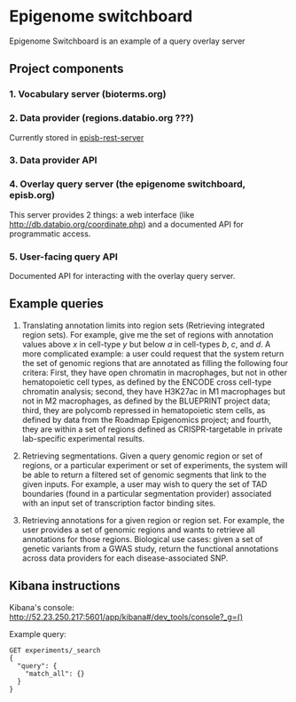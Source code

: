 # Epigenome switchboard

Epigenome Switchboard is an example of a query overlay server

## Project components

### 1. Vocabulary server (bioterms.org)

### 2. Data provider (regions.databio.org ???)

Currently stored in [episb-rest-server](/episb-rest-server)

### 3. Data provider API

### 4. Overlay query server (the epigenome switchboard, episb.org)

This server provides 2 things: a web interface (like http://db.databio.org/coordinate.php) and a documented API for programmatic access.

### 5. User-facing query API

Documented API for interacting with the overlay query server.



## Example queries

1. Translating annotation limits into region sets (Retrieving integrated region sets). For example, give me the set of regions with annotation values above *x* in cell-type *y* but below *a* in cell-types *b*, *c*, and *d*. A more complicated example: a user could request that the system return the set of genomic regions that are annotated as filling the following four critera: First, they have open chromatin in macrophages, but not in other hematopoietic cell types, as defined by the ENCODE cross cell-type chromatin analysis; second, they have H3K27ac in M1 macrophages but not in M2 macrophages, as defined by the BLUEPRINT project data; third, they are polycomb repressed in hematopoietic stem cells, as defined by data from the Roadmap Epigenomics project; and fourth, they are within a set of regions defined as CRISPR-targetable in private lab-specific experimental results.

2. Retrieving segmentations. Given a query genomic region or set of regions, or a particular experiment or set of experiments, the system will be able to return a filtered set of genomic segments that link to the given inputs. For example, a user may wish to query the set of TAD boundaries (found in a particular segmentation provider) associated with an input set of transcription factor binding sites.

3. Retrieving annotations for a given region or region set. For example, the user provides a set of genomic regions and wants to retrieve all annotations for those regions. Biological use cases: given a set of genetic variants from a GWAS study, return the functional annotations across data providers for each disease-associated SNP.


## Kibana instructions

Kibana's console: http://52.23.250.217:5601/app/kibana#/dev_tools/console?_g=() 

Example query:
```
GET experiments/_search
{
  "query": {
    "match_all": {}
  }
}
```
